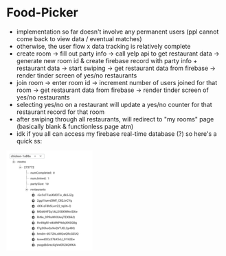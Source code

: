 # Food-Picker

- implementation so far doesn't involve any permanent users (ppl cannot come back to view data / eventual matches)
- otherwise, the user flow x data tracking is relatively complete 
- create room -> fill out party info -> call yelp api to get restaurant data -> generate new room id & create firebase record with party info + restaurant data -> start swiping -> get restaurant data from firebase -> render tinder screen of yes/no restaurants
- join room -> enter room id -> increment number of users joined for that room -> get restaurant data from firebase -> render tinder screen of yes/no restaurants
- selecting yes/no on a restaurant will update a yes/no counter for that restaurant record for that room
- after swiping through all restaurants, will redirect to "my rooms" page (basically blank & functionless page atm)
- idk if you all can access my firebase real-time database (?) so here's a quick ss: 
<img src="assets/Screen Shot 2020-06-08 at 12.50.54 AM.png" width=200>

